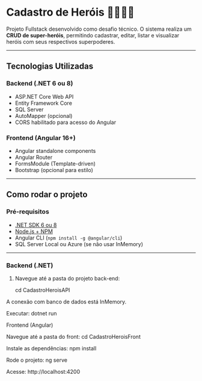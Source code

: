 # Cadastro de Heróis 🦸‍♀️🦸‍♂️

Projeto Fullstack desenvolvido como desafio técnico.
O sistema realiza um **CRUD de super-heróis**, permitindo cadastrar, editar, listar e visualizar heróis com seus respectivos superpoderes.

---

## Tecnologias Utilizadas

### Backend (.NET 6 ou 8)
- ASP.NET Core Web API
- Entity Framework Core
- SQL Server
- AutoMapper (opcional)
- CORS habilitado para acesso do Angular

### Frontend (Angular 16+)
- Angular standalone components
- Angular Router
- FormsModule (Template-driven)
- Bootstrap (opcional para estilo)

---

## Como rodar o projeto

### Pré-requisitos

- [.NET SDK 6 ou 8](https://dotnet.microsoft.com/download)
- [Node.js + NPM](https://nodejs.org)
- Angular CLI (`npm install -g @angular/cli`)
- SQL Server Local ou Azure (se não usar InMemory)

---

### Backend (.NET)

1. Navegue até a pasta do projeto back-end:
   
   cd CadastroHeroisAPI

A conexão com banco de dados está InMemory.

Executar:
dotnet run


Frontend (Angular)

Navegue até a pasta do front:
    cd CadastroHeroisFront

Instale as dependências:
    npm install

Rode o projeto:
    ng serve

Acesse:
http://localhost:4200

